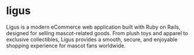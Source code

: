 # ligus
Ligus is a modern eCommerce web application built with Ruby on Rails, designed for selling mascot-related goods. From plush toys and apparel to exclusive collectibles, Ligus provides a smooth, secure, and enjoyable shopping experience for mascot fans worldwide.
